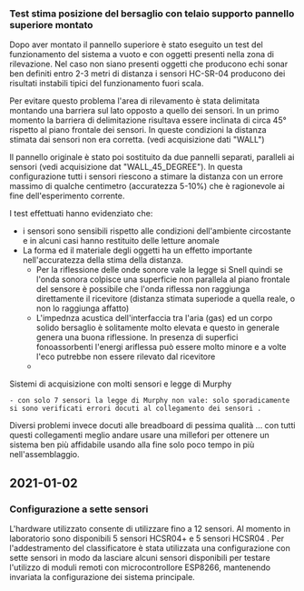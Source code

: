 ### Test stima posizione del bersaglio con telaio supporto pannello superiore montato

Dopo aver montato il pannello superiore è stato eseguito un test del funzionamento del sistema a vuoto e con oggetti presenti nella zona di rilevazione. Nel caso non siano presenti oggetti che producono echi sonar ben definiti entro 2-3 metri di distanza i sensori HC-SR-04 producono dei risultati instabili tipici del funzionamento fuori scala.

Per evitare questo problema l'area di rilevamento è stata delimitata montando una barriera sul lato opposto a quello dei sensori. In un primo momento la barriera di delimitazione risultava essere inclinata di circa 45° rispetto al piano frontale dei sensori. In queste condizioni la distanza stimata dai sensori non era corretta. (vedi acquisizione dati "WALL")

Il pannello originale è stato poi sostituito da due pannelli separati, paralleli ai sensori (vedi acquisizione dat "WALL_45_DEGREE"). In questa configurazione tutti i sensori riescono a stimare la distanza con un errore massimo di qualche centimetro (accuratezza 5-10%) che è ragionevole ai fine dell'esperimento corrente.

I test effettuati hanno evidenziato che:

-  i sensori sono sensibili rispetto alle condizioni dell'ambiente circostante e in alcuni casi hanno restituito delle letture anomale
- La forma ed il materiale degli oggetti ha un effetto importante nell'accuratezza della stima della distanza. 
  - Per la riflessione delle onde sonore vale la legge si Snell quindi se l'onda sonora colpisce una superficie non parallela al piano frontale del sensore è possibile che l'onda riflessa non raggiunga direttamente il ricevitore (distanza stimata superiode a quella reale, o non lo raggiunga affatto)
  - L'impednza acustica dell'interfaccia tra l'aria (gas) ed un corpo solido bersaglio è solitamente molto elevata e questo in generale genera una buona riflessione. In presenza di superfici  fonoassorbenti l'energi ariflessa può essere molto minore e a volte l'eco putrebbe non essere rilevato dal ricevitore
  - 

Sistemi di acquisizione con molti sensori e legge di Murphy

	- con solo 7 sensori la legge di Murphy non vale: solo sporadicamente si sono verificati errori docuti al collegamento dei sensori .

Diversi problemi invece docuti alle breadboard di pessima qualità ... con tutti questi collegamenti meglio andare usare una millefori per ottenere un sistema ben più affidabile usando alla fine solo poco tempo in più nell'assemblaggio.



## 2021-01-02

### Configurazione a sette sensori

L'hardware utilizzato consente di utilizzare fino a 12 sensori. Al momento in laboratorio sono disponibili 5 sensori HCSR04+ e 5 sensori HCSR04 . Per l'addestramento del classificatore è stata utilizzata una configurazione con sette sensori in modo da lasciare alcuni sensori disponibili per testare l'utilizzo di moduli remoti con microcontrollore ESP8266, mantenendo invariata la configurazione dei sistema principale.